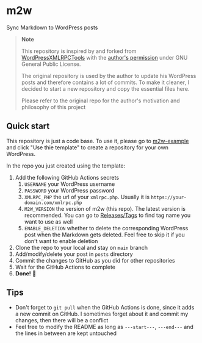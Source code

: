 # m2w
Sync Markdown to WordPress posts

> **Note**
> 
> This repository is inspired by and forked from [WordPressXMLRPCTools](https://github.com/zhaoolee/WordPressXMLRPCTools) with the [author's permission](https://github.com/zhaoolee/WordPressXMLRPCTools/issues/11#issuecomment-1159910760) under GNU General Public License.
> 
> The original repository is used by the author to update his WordPress posts and therefore contains a lot of commits. To make it cleaner, I decided to start a new repository and copy the essential files here.
> 
> Please refer to the original repo for the author's motivation and philosophy of this project

## Quick start
This repository is just a code base. To use it, please go to [m2w-example](https://github.com/cye18/m2w-example) and click "Use thie template" to create a repository for your own WordPress.

In the repo you just created using the template:
1. Add the following GitHub Actions secrets
   1. `USERNAME` your WordPress username
   2. `PASSWORD` your WordPress password
   3. `XMLRPC_PHP` the url of your `xmlrpc.php`. Usually it is `https://your-domain.com/xmlrpc.php`
   4. `M2W_VERSION` the version of m2w (this repo). The latest version is recommended. You can go to [Releases/Tags](https://github.com/cye18/m2w/tags) to find tag name you want to use as well
   5. `ENABLE_DELETION` whether to delete the corresponding WordPress post when the Markdown gets deleted. Feel free to skip it if you don't want to enable deletion
2. Clone the repo to your local and stay on `main` branch
3. Add/modify/delete your post in `posts` directory
4. Commit the changes to GitHub as you did for other repositories
5. Wait for the GitHub Actions to complete
6. **Done!** :tada:

## Tips
- Don't forget to `git pull` when the GitHub Actions is done, since it adds a new commit on GitHub. I sometimes forget about it and commit my changes, then there will be a conflict
- Feel free to modify the README as long as `---start---`, `---end---` and the lines in between are kept untouched